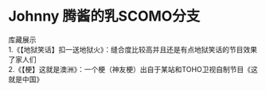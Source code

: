 # Johnny 腾酱的乳SCOMO分支
  
库藏展示  
1.《【地狱笑话】扣一送地狱火》：缝合度比较高并且还是有点地狱笑话的节目效果了家人们  
2.《【梗】这就是澳洲》：一个梗（神友梗）出自于某站和TOHO卫视自制节目《这就是中国》

